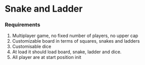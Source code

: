 # Snake and Ladder

### Requirements
1. Multiplayer game, no fixed number of players, no upper cap
2. Customizable board in terms of squares, snakes and ladders
3. Customisable dice
4. At load it should load board, snake, ladder and dice.
5. All player are at start position init

